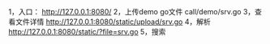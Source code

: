 1，入口：
http://127.0.0.1:8080/
2，上传demo go文件
call/demo/srv.go
3，查看文件详情
http://127.0.0.1:8080/static/upload/srv.go
4，解析
http://127.0.0.1:8080/static/?file=srv.go
5，搜索
